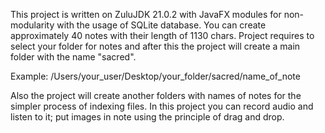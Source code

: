 This project is written on ZuluJDK 21.0.2 with JavaFX modules for non-modularity with the usage of SQLite database.
You can create approximately 40 notes with their length of 1130 chars.
Project requires to select your folder for notes and after this the project will create a main folder with the name "sacred".

Example:
          /Users/your_user/Desktop/your_folder/sacred/name_of_note
  
Also the project will create another folders with names of notes for the simpler process of indexing files.
In this project you can record audio and listen to it; put images in note using the principle of drag and drop.
